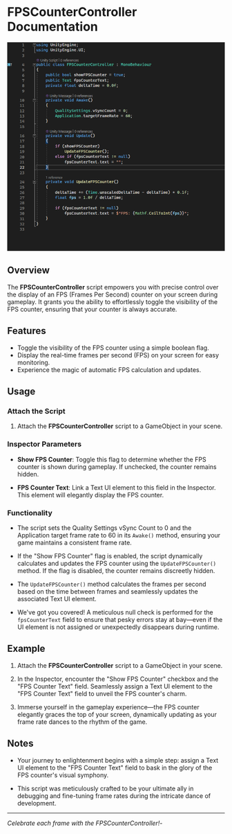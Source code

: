 # FPSCounterController Documentation

![FPSCounterController](fps.jpg)

## Overview

The **FPSCounterController** script empowers you with precise control over the display of an FPS (Frames Per Second) counter on your screen during gameplay. It grants you the ability to effortlessly toggle the visibility of the FPS counter, ensuring that your counter is always accurate.

## Features

- Toggle the visibility of the FPS counter using a simple boolean flag.
- Display the real-time frames per second (FPS) on your screen for easy monitoring.
- Experience the magic of automatic FPS calculation and updates.

## Usage

### Attach the Script

1. Attach the **FPSCounterController** script to a GameObject in your scene.

### Inspector Parameters

- **Show FPS Counter**: Toggle this flag to determine whether the FPS counter is shown during gameplay. If unchecked, the counter remains hidden.

- **FPS Counter Text**: Link a Text UI element to this field in the Inspector. This element will elegantly display the FPS counter.

### Functionality

- The script sets the Quality Settings vSync Count to 0 and the Application target frame rate to 60 in its `Awake()` method, ensuring your game maintains a consistent frame rate.

- If the "Show FPS Counter" flag is enabled, the script dynamically calculates and updates the FPS counter using the `UpdateFPSCounter()` method. If the flag is disabled, the counter remains discreetly hidden.

- The `UpdateFPSCounter()` method calculates the frames per second based on the time between frames and seamlessly updates the associated Text UI element.

- We've got you covered! A meticulous null check is performed for the `fpsCounterText` field to ensure that pesky errors stay at bay—even if the UI element is not assigned or unexpectedly disappears during runtime.

## Example

1. Attach the **FPSCounterController** script to a GameObject in your scene.

2. In the Inspector, encounter the "Show FPS Counter" checkbox and the "FPS Counter Text" field. Seamlessly assign a Text UI element to the "FPS Counter Text" field to unveil the FPS counter's charm.

3. Immerse yourself in the gameplay experience—the FPS counter elegantly graces the top of your screen, dynamically updating as your frame rate dances to the rhythm of the game.

## Notes

- Your journey to enlightenment begins with a simple step: assign a Text UI element to the "FPS Counter Text" field to bask in the glory of the FPS counter's visual symphony.

- This script was meticulously crafted to be your ultimate ally in debugging and fine-tuning frame rates during the intricate dance of development.

---

*Celebrate each frame with the FPSCounterController!*-
